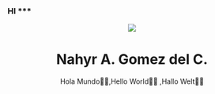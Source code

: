 ### HI ***
<div id="header" align="center">
  <img src="https://media.giphy.com/media/26tn33aiTi1jkl6H6/giphy.gif" witdh"150"/>
  <h1 align="center">Nahyr A. Gomez del C. </h1>
  <h0 align="center">Hola Mundo👋✨,Hello World👋✨ ,Hallo Welt👋✨ </h0>
<!--
**NAHYRDELC17/NAHYRDELC17** is a ✨ _special_ ✨ repository because its `README.md` (this file) appears on your GitHub profile.

Here are some ideas to get you started:

- 🔭 I’m currently working on ...
- 🌱 I’m currently learning ...
- 👯 I’m looking to collaborate on ...
- 🤔 I’m looking for help with ...
- 💬 Ask me about ...
- 📫 How to reach me: ...
- 😄 Pronouns: ...
- ⚡ Fun fact: ...
-->
